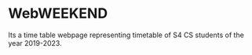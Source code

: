 # WebWEEKEND
 Its a time table webpage representing timetable of S4 CS students of the year 2019-2023.
 
